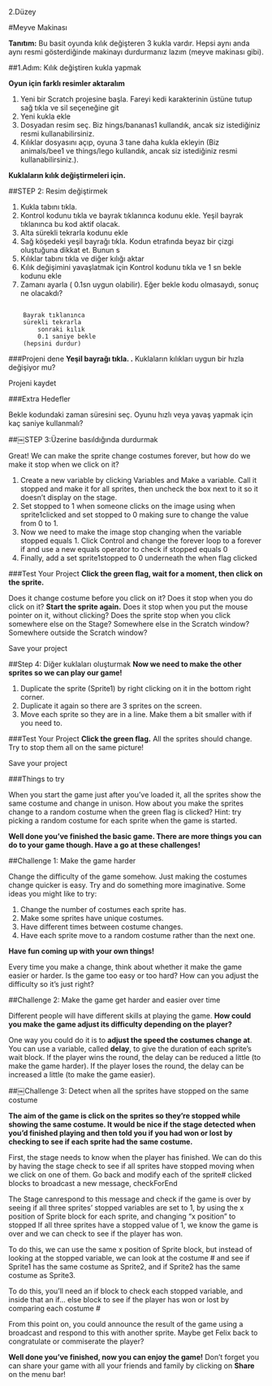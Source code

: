 2.Düzey

#Meyve Makinası

__Tanıtım:__
Bu basit oyunda kılık değişteren 3 kukla vardır. Hepsi aynı anda aynı resmi gösterdiğinde makinayı durdurmanız lazım (meyve makinası gibi).

##1.Adım: Kılık değiştiren kukla yapmak

__Oyun için farklı resimler aktaralım__

1. Yeni bir Scratch projesine başla. Fareyi kedi karakterinin üstüne tutup sağ tıkla ve sil seçeneğine git
2. Yeni kukla ekle
3. Dosyadan resim seç. Biz hings/bananas1 kullandık, ancak siz istediğiniz resmi kullanabilirsiniz.
4. Kılıklar dosyasını açıp, oyuna 3 tane daha kukla ekleyin
(Biz animals/bee1 ve things/lego kullandık, ancak siz istediğiniz resmi kullanabilirsiniz.).

__Kuklaların kılık değiştirmeleri için.__

##STEP 2: Resim değiştirmek

1. Kukla tabını tıkla.
2. Kontrol kodunu tıkla ve bayrak tıklanınca kodunu ekle. Yeşil bayrak tıklanınca bu kod aktif olacak.
3. Alta sürekli tekrarla kodunu ekle
4. Sağ köşedeki yeşil bayrağı tıkla. Kodun etrafında beyaz bir çizgi oluştuğuna dikkat et. Bunun s
5. Kılıklar tabını tıkla ve diğer kılığı aktar
6. Kılık değişimini yavaşlatmak için Kontrol kodunu tıkla ve 1 sn bekle kodunu ekle
7. Zamanı ayarla ( 0.1sn uygun olabilir). Eğer bekle kodu olmasaydı, sonuç ne olacakdı?
```scratch

	Bayrak tıklanınca
	sürekli tekrarla	
		sonraki kılık
		0.1 saniye bekle
	(hepsini durdur)
```

###Projeni dene
__Yeşil bayrağı tıkla. .__ 
Kuklaların kılıkları uygun bir hızla değişiyor mu? 

Projeni kaydet

###Extra Hedefler

Bekle kodundaki zaman süresini seç. Oyunu hızlı veya yavaş yapmak için kaç saniye kullanmalı?

##￼STEP 3:Üzerine basıldığında durdurmak

Great! We can make the sprite change costumes forever, but how do we make it stop when we click on it?

1. Create a new variable by clicking Variables and Make a variable. Call it stopped and make it for all sprites, then uncheck the box next to it so it doesn’t display on the stage.
2. Set stopped to 1 when someone clicks on the image using
when sprite1clicked and set stopped to 0 making sure to change the value from 0 to 1.
3. Now we need to make the image stop changing when the variable stopped equals 1. Click Control and change the forever loop to a forever if and use a new equals operator to check if stopped equals 0
4. Finally, add a set sprite1stopped to 0 underneath the when flag clicked

###Test Your Project
__Click the green flag, wait for a moment, then click on the sprite.__ 

Does it change costume before you click on it? 
Does it stop when you do click on it?
__Start the sprite again.__ Does it stop when you put the mouse pointer on it, without clicking? Does the sprite stop when you click somewhere else on the Stage? Somewhere else in the Scratch window? Somewhere outside the Scratch window?

Save your project

##Step 4: Diğer kuklaları oluşturmak
__Now we need to make the other sprites so we can play our game!__

1. Duplicate the sprite (Sprite1) by right clicking on it in the bottom right corner.
2. Duplicate it again so there are 3 sprites on the screen.
3. Move each sprite so they are in a line. Make them a bit smaller with if you need to.

###Test Your Project
__Click the green flag.__ All the sprites should change. Try to stop them all on the same picture!

Save your project

###Things to try

When you start the game just after you’ve loaded it, all the sprites show the same costume and change in unison. How about you make the sprites change to a random costume when the green flag is clicked?
Hint: try picking a random costume for each sprite when the game is started.

__Well done you’ve finished the basic game. There are more things you can do to your game though. Have a go at these challenges!__


##Challenge 1: Make the game harder

Change the difficulty of the game somehow. Just making the costumes change quicker is easy. Try and do something more imaginative. Some ideas you might like to try:

1. Change the number of costumes each sprite has.
2. Make some sprites have unique costumes.
3. Have different times between costume changes.
4. Have each sprite move to a random costume rather than the next one. 

__Have fun coming up with your own things!__

Every time you make a change, think about whether it make the game easier or harder. Is the game too easy or too hard? How can you adjust the difficulty so it’s just right?


##Challenge 2: Make the game get harder and easier over time

Different people will have different skills at playing the game. __How could you make the game adjust its difficulty depending on the player?__

One way you could do it is to __adjust the speed the costumes change at__. You can use a variable, called __delay__, to give the duration of each sprite’s wait block. If the player wins the round, the delay can be reduced a little (to make the game harder). If the player loses the round, the delay can be increased a little (to make the game easier).

##￼Challenge 3: Detect when all the sprites have stopped on the same costume

__The aim of the game is click on the sprites so they’re stopped while showing the same costume. It would be nice if the stage detected when you’d finished playing and then told you if you had won or lost by checking to see if each sprite had the same costume.__

First, the stage needs to know when the player has finished. We can do this by having the stage check to see if all sprites have stopped moving when we click on one of them. Go back and modify each of the sprite# clicked blocks to broadcast a new message, checkForEnd

The Stage canrespond to this message and check if the game is over by seeing if all three sprites’ stopped variables are set to 1, by using the x position of Sprite block for each sprite, and changing “x position” to stopped If all three sprites have a stopped value of 1, we know the game is over and we can check to see if the player has won.

To do this, we can use the same x position of Sprite block, but instead of looking at the stopped variable, we can look at the costume # and see if Sprite1 has the same costume as Sprite2, and if Sprite2 has the same costume as Sprite3.

To do this, you’ll need an if block to check each stopped variable, and inside that an if... else block to see if the player has won or lost by comparing each
costume #

From this point on, you could announce the result of the game using a broadcast and respond to this with another sprite. Maybe get Felix back to congratulate or commiserate the player?


__Well done you’ve finished, now you can enjoy the game!__
Don’t forget you can share your game with all your friends and family by clicking on __Share__ on the menu bar!
